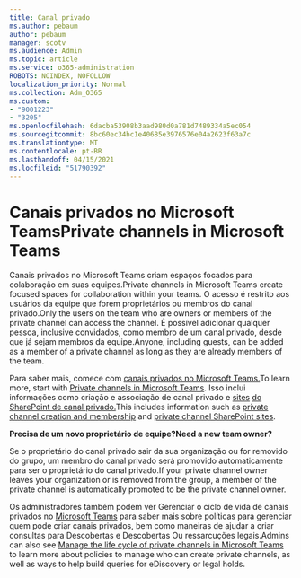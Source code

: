 ```yaml
---
title: Canal privado
ms.author: pebaum
author: pebaum
manager: scotv
ms.audience: Admin
ms.topic: article
ms.service: o365-administration
ROBOTS: NOINDEX, NOFOLLOW
localization_priority: Normal
ms.collection: Adm_O365
ms.custom:
- "9001223"
- "3205"
ms.openlocfilehash: 6dacba53908b3aad980d0a781d7489334a5ec054
ms.sourcegitcommit: 8bc60ec34bc1e40685e3976576e04a2623f63a7c
ms.translationtype: MT
ms.contentlocale: pt-BR
ms.lasthandoff: 04/15/2021
ms.locfileid: "51790392"
---
```

# <a name="private-channels-in-microsoft-teams"></a><span data-ttu-id="bd3ff-102">Canais privados no Microsoft Teams</span><span class="sxs-lookup"><span data-stu-id="bd3ff-102">Private channels in Microsoft Teams</span></span>

<span data-ttu-id="bd3ff-103">Canais privados no Microsoft Teams criam espaços focados para colaboração em suas equipes.</span><span class="sxs-lookup"><span data-stu-id="bd3ff-103">Private channels in Microsoft Teams create focused spaces for collaboration within your teams.</span></span> <span data-ttu-id="bd3ff-104">O acesso é restrito aos usuários da equipe que forem proprietários ou membros do canal privado.</span><span class="sxs-lookup"><span data-stu-id="bd3ff-104">Only the users on the team who are owners or members of the private channel can access the channel.</span></span> <span data-ttu-id="bd3ff-105">É possível adicionar qualquer pessoa, inclusive convidados, como membro de um canal privado, desde que já sejam membros da equipe.</span><span class="sxs-lookup"><span data-stu-id="bd3ff-105">Anyone, including guests, can be added as a member of a private channel as long as they are already members of the team.</span></span>

<span data-ttu-id="bd3ff-106">Para saber mais, comece com [canais privados no Microsoft Teams.](https://docs.microsoft.com/MicrosoftTeams/private-channels)</span><span class="sxs-lookup"><span data-stu-id="bd3ff-106">To learn more, start with [Private channels in Microsoft Teams](https://docs.microsoft.com/MicrosoftTeams/private-channels).</span></span> <span data-ttu-id="bd3ff-107">Isso inclui informações como criação e associação de canal privado e [sites](https://docs.microsoft.com/MicrosoftTeams/private-channels#private-channel-creation-and-membership) [do SharePoint de canal privado.](https://docs.microsoft.com/MicrosoftTeams/private-channels#private-channel-sharepoint-sites)</span><span class="sxs-lookup"><span data-stu-id="bd3ff-107">This includes information such as [private channel creation and membership](https://docs.microsoft.com/MicrosoftTeams/private-channels#private-channel-creation-and-membership) and [private channel SharePoint sites](https://docs.microsoft.com/MicrosoftTeams/private-channels#private-channel-sharepoint-sites).</span></span>

<span data-ttu-id="bd3ff-108">**Precisa de um novo proprietário de equipe?**</span><span class="sxs-lookup"><span data-stu-id="bd3ff-108">**Need a new team owner?**</span></span>

<span data-ttu-id="bd3ff-109">Se o proprietário do canal privado sair da sua organização ou for removido do grupo, um membro do canal privado será promovido automaticamente para ser o proprietário do canal privado.</span><span class="sxs-lookup"><span data-stu-id="bd3ff-109">If your private channel owner leaves your organization or is removed from the group, a member of the private channel is automatically promoted to be the private channel owner.</span></span>

<span data-ttu-id="bd3ff-110">Os administradores também podem ver Gerenciar o ciclo de vida de canais privados no [Microsoft Teams](https://docs.microsoft.com/MicrosoftTeams/private-channels-life-cycle-management) para saber mais sobre políticas para gerenciar quem pode criar canais privados, bem como maneiras de ajudar a criar consultas para Descobertas e Descobertas Ou ressarcuções legais.</span><span class="sxs-lookup"><span data-stu-id="bd3ff-110">Admins can also see [Manage the life cycle of private channels in Microsoft Teams](https://docs.microsoft.com/MicrosoftTeams/private-channels-life-cycle-management) to learn more about policies to manage who can create private channels, as well as ways to help build queries for eDiscovery or legal holds.</span></span>
